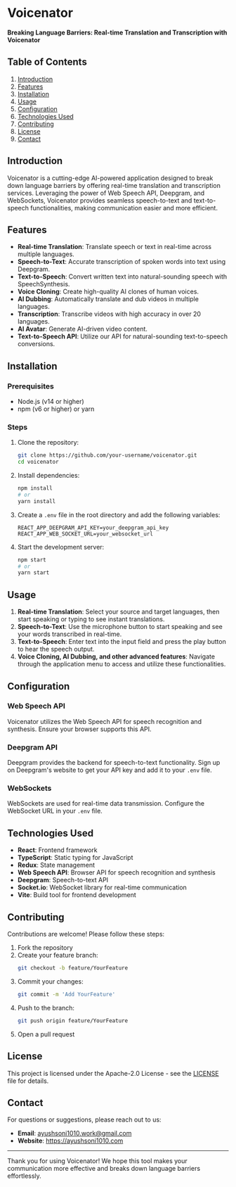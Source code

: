 # Voicenator

**Breaking Language Barriers: Real-time Translation and Transcription with Voicenator**

## Table of Contents

1. [Introduction](#introduction)
2. [Features](#features)
3. [Installation](#installation)
4. [Usage](#usage)
5. [Configuration](#configuration)
6. [Technologies Used](#technologies-used)
7. [Contributing](#contributing)
8. [License](#license)
9. [Contact](#contact)

## Introduction

Voicenator is a cutting-edge AI-powered application designed to break down language barriers by offering real-time translation and transcription services. Leveraging the power of Web Speech API, Deepgram, and WebSockets, Voicenator provides seamless speech-to-text and text-to-speech functionalities, making communication easier and more efficient.

## Features

- **Real-time Translation**: Translate speech or text in real-time across multiple languages.
- **Speech-to-Text**: Accurate transcription of spoken words into text using Deepgram.
- **Text-to-Speech**: Convert written text into natural-sounding speech with SpeechSynthesis.
- **Voice Cloning**: Create high-quality AI clones of human voices.
- **AI Dubbing**: Automatically translate and dub videos in multiple languages.
- **Transcription**: Transcribe videos with high accuracy in over 20 languages.
- **AI Avatar**: Generate AI-driven video content.
- **Text-to-Speech API**: Utilize our API for natural-sounding text-to-speech conversions.

## Installation

### Prerequisites

- Node.js (v14 or higher)
- npm (v6 or higher) or yarn

### Steps

1. Clone the repository:

   ```sh
   git clone https://github.com/your-username/voicenator.git
   cd voicenator
   ```

2. Install dependencies:

   ```sh
   npm install
   # or
   yarn install
   ```

3. Create a `.env` file in the root directory and add the following variables:

   ```env
   REACT_APP_DEEPGRAM_API_KEY=your_deepgram_api_key
   REACT_APP_WEB_SOCKET_URL=your_websocket_url
   ```

4. Start the development server:
   ```sh
   npm start
   # or
   yarn start
   ```

## Usage

1. **Real-time Translation**: Select your source and target languages, then start speaking or typing to see instant translations.
2. **Speech-to-Text**: Use the microphone button to start speaking and see your words transcribed in real-time.
3. **Text-to-Speech**: Enter text into the input field and press the play button to hear the speech output.
4. **Voice Cloning, AI Dubbing, and other advanced features**: Navigate through the application menu to access and utilize these functionalities.

## Configuration

### Web Speech API

Voicenator utilizes the Web Speech API for speech recognition and synthesis. Ensure your browser supports this API.

### Deepgram API

Deepgram provides the backend for speech-to-text functionality. Sign up on Deepgram's website to get your API key and add it to your `.env` file.

### WebSockets

WebSockets are used for real-time data transmission. Configure the WebSocket URL in your `.env` file.

## Technologies Used

- **React**: Frontend framework
- **TypeScript**: Static typing for JavaScript
- **Redux**: State management
- **Web Speech API**: Browser API for speech recognition and synthesis
- **Deepgram**: Speech-to-text API
- **Socket.io**: WebSocket library for real-time communication
- **Vite**: Build tool for frontend development

## Contributing

Contributions are welcome! Please follow these steps:

1. Fork the repository
2. Create your feature branch:
   ```sh
   git checkout -b feature/YourFeature
   ```
3. Commit your changes:
   ```sh
   git commit -m 'Add YourFeature'
   ```
4. Push to the branch:
   ```sh
   git push origin feature/YourFeature
   ```
5. Open a pull request

## License

This project is licensed under the Apache-2.0 License - see the [LICENSE](LICENSE) file for details.

## Contact

For questions or suggestions, please reach out to us:

- **Email**: ayushsoni1010.work@gmail.com
- **Website**: https://ayushsoni1010.com

---

Thank you for using Voicenator! We hope this tool makes your communication more effective and breaks down language barriers effortlessly.
